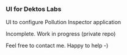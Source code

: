 ### UI for Dektos Labs

UI to configure Pollution Inspector application

Incomplete. Work in progress (private repo)

Feel free to contact me. Happy to help -)
